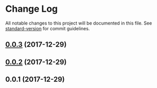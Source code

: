 # Change Log

All notable changes to this project will be documented in this file. See [standard-version](https://github.com/conventional-changelog/standard-version) for commit guidelines.

<a name="0.0.3"></a>
## [0.0.3](https://github.com/AlfonsoFilho/match-ish/compare/v0.0.2...v0.0.3) (2017-12-29)



<a name="0.0.2"></a>
## [0.0.2](https://github.com/AlfonsoFilho/match-ish/compare/v0.0.1...v0.0.2) (2017-12-29)



<a name="0.0.1"></a>
## 0.0.1 (2017-12-29)
